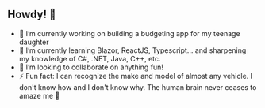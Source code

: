 ## Howdy! 👋

- 🔭 I’m currently working on building a budgeting app for my teenage daughter
- 🌱 I’m currently learning Blazor, ReactJS, Typescript... and sharpening my knowledge of C#, .NET, Java, C++, etc.
- 👯 I’m looking to collaborate on anything fun!
- ⚡ Fun fact: I can recognize the make and model of almost any vehicle. I don't know how and I don't know why. The human brain never ceases to amaze me 💫

<!--
**lwtech-diannes/lwtech-diannes** is a ✨ _special_ ✨ repository because its `README.md` (this file) appears on your GitHub profile.

Here are some ideas to get you started:

- 🔭 I’m currently working on ...
- 🌱 I’m currently learning ...
- 👯 I’m looking to collaborate on ...
- 🤔 I’m looking for help with ...
- 💬 Ask me about ...
- 📫 How to reach me: ...
- 😄 Pronouns: ...
- ⚡ Fun fact: ...
-->
